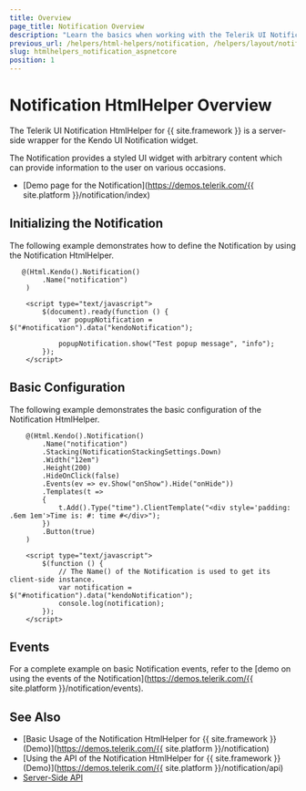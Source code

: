 ```yaml
---
title: Overview
page_title: Notification Overview
description: "Learn the basics when working with the Telerik UI Notification HtmlHelper for {{ site.framework }}."
previous_url: /helpers/html-helpers/notification, /helpers/layout/notification/overview
slug: htmlhelpers_notification_aspnetcore
position: 1
---
```


# Notification HtmlHelper Overview

The Telerik UI Notification HtmlHelper for {{ site.framework }} is a server-side wrapper for the Kendo UI Notification widget.

The Notification provides a styled UI widget with arbitrary content which can provide information to the user on various occasions.

* [Demo page for the Notification](https://demos.telerik.com/{{ site.platform }}/notification/index)

## Initializing the Notification

The following example demonstrates how to define the Notification by using the Notification HtmlHelper.

```
   @(Html.Kendo().Notification()
        .Name("notification")
    )

    <script type="text/javascript">
        $(document).ready(function () {
            var popupNotification = $("#notification").data("kendoNotification");

            popupNotification.show("Test popup message", "info");                        
        });
    </script>
```

## Basic Configuration

The following example demonstrates the basic configuration of the Notification HtmlHelper.

```    
    @(Html.Kendo().Notification()
        .Name("notification")
        .Stacking(NotificationStackingSettings.Down)
        .Width("12em")
        .Height(200)
        .HideOnClick(false)
        .Events(ev => ev.Show("onShow").Hide("onHide"))
        .Templates(t =>
        {
            t.Add().Type("time").ClientTemplate("<div style='padding: .6em 1em'>Time is: #: time #</div>");
        })
        .Button(true)
    )

    <script type="text/javascript">
        $(function () {
            // The Name() of the Notification is used to get its client-side instance.
            var notification = $("#notification").data("kendoNotification");
            console.log(notification);
        });
    </script>
```

## Events

For a complete example on basic Notification events, refer to the [demo on using the events of the Notification](https://demos.telerik.com/{{ site.platform }}/notification/events).

## See Also

* [Basic Usage of the Notification HtmlHelper for {{ site.framework }} (Demo)](https://demos.telerik.com/{{ site.platform }}/notification)
* [Using the API of the Notification HtmlHelper for {{ site.framework }} (Demo)](https://demos.telerik.com/{{ site.platform }}/notification/api)
* [Server-Side API](/api/notification)
